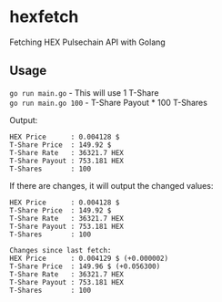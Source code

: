 # hexfetch
Fetching HEX Pulsechain API with Golang


## Usage

`go run main.go` - This will use 1 T-Share  
`go run main.go 100` - T-Share Payout * 100 T-Shares

Output:
```
HEX Price      : 0.004128 $
T-Share Price  : 149.92 $
T-Share Rate   : 36321.7 HEX
T-Share Payout : 753.181 HEX
T-Shares       : 100
```
If there are changes, it will output the changed values:
```
HEX Price      : 0.004128 $
T-Share Price  : 149.92 $
T-Share Rate   : 36321.7 HEX
T-Share Payout : 753.181 HEX
T-Shares       : 100

Changes since last fetch:
HEX Price      : 0.004129 $ (+0.000002)
T-Share Price  : 149.96 $ (+0.056300)
T-Share Rate   : 36321.7 HEX
T-Share Payout : 753.181 HEX
T-Shares       : 100
```
